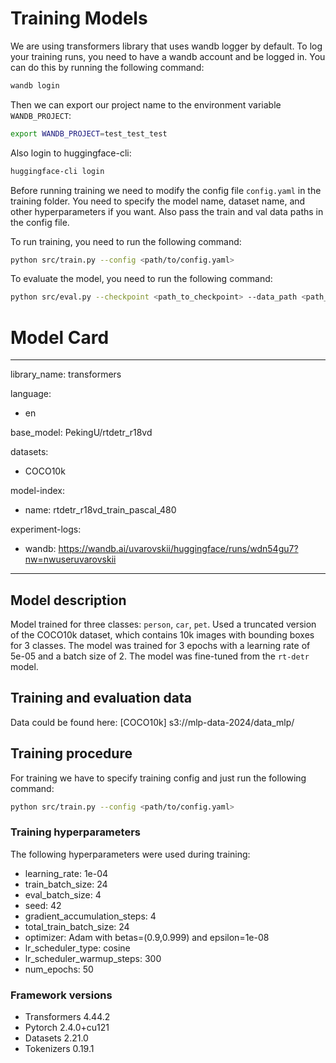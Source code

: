 
# Training Models

We are using transformers library that uses wandb logger by default. To log your training runs, you need to have a wandb account and be logged in. You can do this by running the following command:

```bash
wandb login
```
Then we can export our project name to the environment variable `WANDB_PROJECT`:

```bash
export WANDB_PROJECT=test_test_test
```

Also login to huggingface-cli:

```bash
huggingface-cli login
```

Before running training we need to modify the config file `config.yaml` in the training folder. You need to specify the model name, dataset name, and other hyperparameters if you want. Also pass the train and val data paths in the config file.

To run training, you need to run the following command:

```bash
python src/train.py --config <path/to/config.yaml>
```

To evaluate the model, you need to run the following command:

```bash
python src/eval.py --checkpoint <path_to_checkpoint> --data_path <path_to_data> --ann_path <path_to_ann>
```

# Model Card
---
library_name: transformers

language:
- en

base_model: PekingU/rtdetr_r18vd

datasets:
- COCO10k

model-index:
- name: rtdetr_r18vd_train_pascal_480

experiment-logs:
- wandb: https://wandb.ai/uvarovskii/huggingface/runs/wdn54gu7?nw=nwuseruvarovskii
---



## Model description

Model trained for three classes: `person`, `car`, `pet`. Used a truncated version of the COCO10k dataset, which contains 10k images with bounding boxes for 3 classes. The model was trained for 3 epochs with a learning rate of 5e-05 and a batch size of 2. The model was fine-tuned from the `rt-detr` model.


## Training and evaluation data

Data could be found here: [COCO10k] s3://mlp-data-2024/data_mlp/

## Training procedure

For training we have to specify training config and just run the following command:

```bash
python src/train.py --config <path/to/config.yaml>
```


### Training hyperparameters

The following hyperparameters were used during training:
- learning_rate: 1e-04
- train_batch_size: 24
- eval_batch_size: 4
- seed: 42
- gradient_accumulation_steps: 4
- total_train_batch_size: 24
- optimizer: Adam with betas=(0.9,0.999) and epsilon=1e-08
- lr_scheduler_type: cosine
- lr_scheduler_warmup_steps: 300
- num_epochs: 50

### Framework versions

- Transformers 4.44.2
- Pytorch 2.4.0+cu121
- Datasets 2.21.0
- Tokenizers 0.19.1
